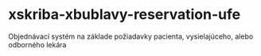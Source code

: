 # xskriba-xbublavy-reservation-ufe
Objednávací systém na základe požiadavky pacienta, vysielajúceho, alebo odborného lekára
